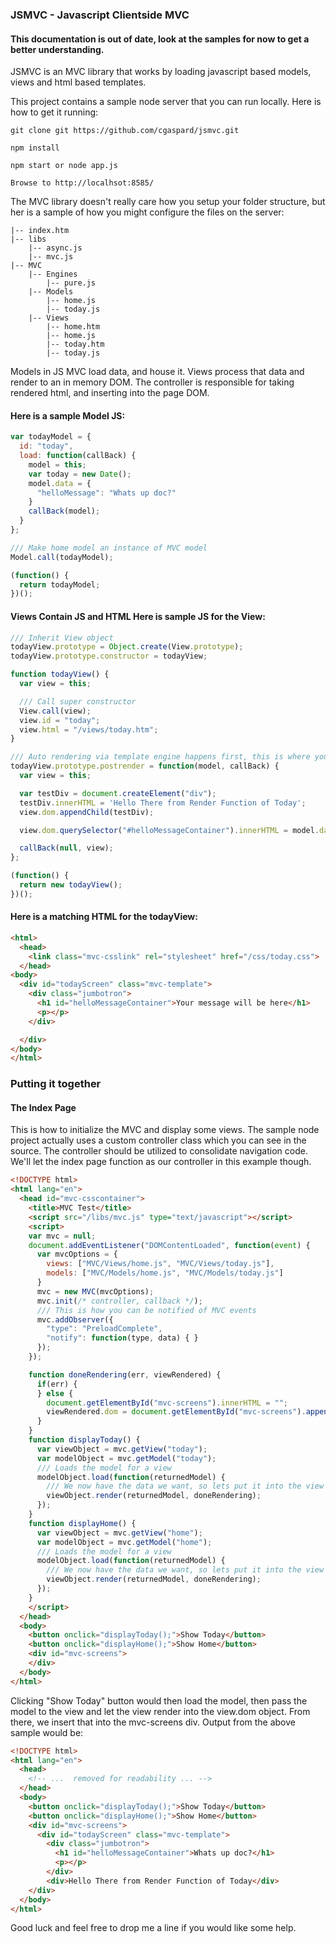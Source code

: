 ### JSMVC - Javascript Clientside MVC

#### This documentation is out of date, look at the samples for now to get a better understanding.

JSMVC is an MVC library that works by loading javascript based models, views and html based templates.

This project contains a sample node server that you can run locally.  Here is how to get it running:

```
git clone git https://github.com/cgaspard/jsmvc.git

npm install

npm start or node app.js

Browse to http://localhsot:8585/
```

The MVC library doesn't really care how you setup your folder structure, but her is a sample of how you might configure the files on the server:

```
|-- index.htm
|-- libs
    |-- async.js
    |-- mvc.js
|-- MVC
    |-- Engines
        |-- pure.js
    |-- Models
        |-- home.js
        |-- today.js
    |-- Views
        |-- home.htm
        |-- home.js
        |-- today.htm
        |-- today.js
```

Models in JS MVC load data, and house it.  Views process that data and render to an in memory DOM.   The controller is responsible for taking rendered html, and inserting into the page DOM.

#### Here is a sample Model JS:
``` Javascript
var todayModel = {
  id: "today",
  load: function(callBack) {
    model = this;
    var today = new Date();
    model.data = {
      "helloMessage": "Whats up doc?"
    }
    callBack(model);
  }
};

/// Make home model an instance of MVC model
Model.call(todayModel);

(function() {
  return todayModel;
})();
```

#### Views Contain JS and HTML  Here is sample JS for the View:
``` Javascript
/// Inherit View object
todayView.prototype = Object.create(View.prototype);
todayView.prototype.constructor = todayView;

function todayView() {
  var view = this;

  /// Call super constructor
  View.call(view);
  view.id = "today";
  view.html = "/views/today.htm";
}

/// Auto rendering via template engine happens first, this is where you can do stuff after that
todayView.prototype.postrender = function(model, callBack) {
  var view = this;

  var testDiv = document.createElement("div");
  testDiv.innerHTML = 'Hello There from Render Function of Today';
  view.dom.appendChild(testDiv);

  view.dom.querySelector("#helloMessageContainer").innerHTML = model.data.helloMessage;

  callBack(null, view);
};

(function() {
  return new todayView();
})();
```
#### Here is a matching HTML for the todayView:
``` html
<html>
  <head>
    <link class="mvc-csslink" rel="stylesheet" href="/css/today.css">
  </head>
<body>
  <div id="todayScreen" class="mvc-template">
    <div class="jumbotron">
      <h1 id="helloMessageContainer">Your message will be here</h1>
      <p></p>
    </div>

  </div>
</body>
</html>
```

### Putting it together

#### The Index Page

This is how to initialize the MVC and display some views.  The sample node project actually uses a custom controller class which you can see in the source.  The controller should be utilized to consolidate navigation code.   We'll let the index page function as our controller in this example though.
``` html
<!DOCTYPE html>
<html lang="en">
  <head id="mvc-csscontainer">
    <title>MVC Test</title>
    <script src="/libs/mvc.js" type="text/javascript"></script>
    <script>
    var mvc = null;
    document.addEventListener("DOMContentLoaded", function(event) {
      var mvcOptions = {
        views: ["MVC/Views/home.js", "MVC/Views/today.js"],
        models: ["MVC/Models/home.js", "MVC/Models/today.js"]
      }
      mvc = new MVC(mvcOptions);
      mvc.init(/* controller, callback */);
      /// This is how you can be notified of MVC events
      mvc.addObserver({
        "type": "PreloadComplete",
        "notify": function(type, data) { }
      });
    });

    function doneRendering(err, viewRendered) {
      if(err) {
      } else {
        document.getElementById("mvc-screens").innerHTML = "";
        viewRendered.dom = document.getElementById("mvc-screens").appendChild(viewRendered.dom);
      }
    }
    function displayToday() {
      var viewObject = mvc.getView("today");
      var modelObject = mvc.getModel("today");
      /// Loads the model for a view
      modelObject.load(function(returnedModel) {
        /// We now have the data we want, so lets put it into the view
        viewObject.render(returnedModel, doneRendering);
      });
    }
    function displayHome() {
      var viewObject = mvc.getView("home");
      var modelObject = mvc.getModel("home");
      /// Loads the model for a view
      modelObject.load(function(returnedModel) {
        /// We now have the data we want, so lets put it into the view
        viewObject.render(returnedModel, doneRendering);
      });
    }
    </script>
  </head>
  <body>
    <button onclick="displayToday();">Show Today</button>
    <button onclick="displayHome();">Show Home</button>
    <div id="mvc-screens">
    </div>
  </body>
</html>
```

Clicking "Show Today" button would then load the model, then pass the model to the view and let the view render into the view.dom object.   From there, we insert that into the mvc-screens div.   Output from the above sample would be:

``` html
<!DOCTYPE html>
<html lang="en">
  <head>
    <!-- ...  removed for readability ... -->
  </head>
  <body>
    <button onclick="displayToday();">Show Today</button>
    <button onclick="displayHome();">Show Home</button>
    <div id="mvc-screens">
      <div id="todayScreen" class="mvc-template">
        <div class="jumbotron">
          <h1 id="helloMessageContainer">Whats up doc?</h1>
          <p></p>
        </div>
        <div>Hello There from Render Function of Today</div>     
    </div>
  </body>
</html>
```
Good luck and feel free to drop me a line if you would like some help.
